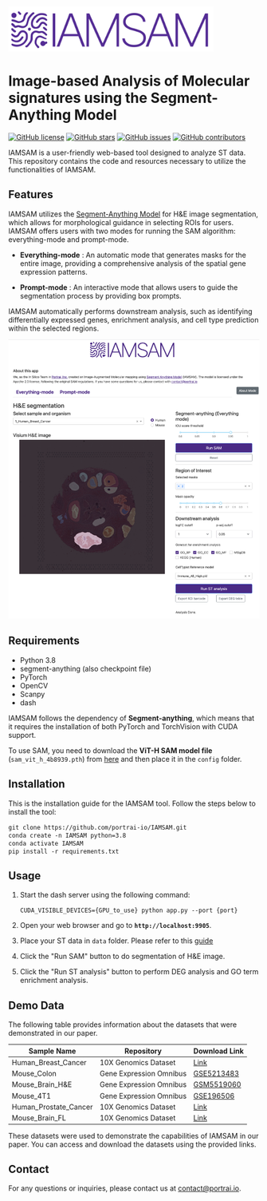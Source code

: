 <img src="/assets/logo.png"  height="90">


# Image-based Analysis of Molecular signatures using the Segment-Anything Model

[![GitHub license](https://img.shields.io/github/license/portrai-io/IAMSAM)](https://github.com/portrai-io/IAMSAM/blob/main/LICENSE)
[![GitHub stars](https://img.shields.io/github/stars/portrai-io/IAMSAM)](https://github.com/portrai-io/IAMSAM/stargazers)
[![GitHub issues](https://img.shields.io/github/issues/portrai-io/IAMSAM)](https://github.com/portrai-io/IAMSAM/issues)
[![GitHub contributors](https://img.shields.io/github/contributors/portrai-io/IAMSAM)](https://github.com/portrai-io/IAMSAM/graphs/contributors)


IAMSAM is a user-friendly web-based tool designed to analyze ST data. This repository contains the code and resources necessary to utilize the functionalities of IAMSAM.


## Features
IAMSAM utilizes the [Segment-Anything Model](https://github.com/facebookresearch/segment-anything) for H&E image segmentation, which allows for morphological guidance in selecting ROIs for users. IAMSAM offers users with two modes for running the SAM algorithm: everything-mode and prompt-mode.

- **Everything-mode** : An automatic mode that generates masks for the entire image, providing a comprehensive analysis of the spatial gene expression patterns.

- **Prompt-mode** : An interactive mode that allows users to guide the segmentation process by providing box prompts.

IAMSAM automatically performs downstream analysis, such as identifying differentially expressed genes, enrichment analysis, and cell type prediction within the selected regions.

<img src="/assets/ui_example.png" width = 600>



## Requirements

- Python 3.8
- segment-anything (also checkpoint file)
- PyTorch
- OpenCV
- Scanpy
- dash

IAMSAM follows the dependency of **Segment-anything**, which means that it requires the installation of both PyTorch and TorchVision with CUDA support.

To use SAM, you need to download the **ViT-H SAM model file** (`sam_vit_h_4b8939.pth`) from [here](https://github.com/facebookresearch/segment-anything#model-checkpoints) and then place it in the `config` folder.

## Installation
This is the installation guide for the IAMSAM tool. Follow the steps below to install the tool:

    git clone https://github.com/portrai-io/IAMSAM.git
    conda create -n IAMSAM python=3.8
    conda activate IAMSAM
    pip install -r requirements.txt
    
## Usage

1. Start the dash server using the following command:
    
    ```
    CUDA_VISIBLE_DEVICES={GPU_to_use} python app.py --port {port}
    ```
    
2. Open your web browser and go to **`http://localhost:9905`**.
3. Place your ST data in `data` folder. Please refer to this [guide](https://github.com/portrai-io/IAMSAM/data/rule.md)
4. Click the "Run SAM" button to do segmentation of H&E image.
5. Click the "Run ST analysis" button to perform DEG analysis and GO term enrichment analysis.

## Demo Data

The following table provides information about the datasets that were demonstrated in our paper.

| Sample Name           | Repository                | Download Link                                                                                       |
|-----------------------|---------------------------|-----------------------------------------------------------------------------------------------------|
| Human_Breast_Cancer   | 10X Genomics Dataset      | [Link](https://www.10xgenomics.com/resources/datasets/human-breast-cancer-ductal-carcinoma-in-situ-invasive-carcinoma-ffpe-1-standard-1-3-0)   |
| Mouse_Colon           | Gene Expression Omnibus   | [GSE5213483](https://www.ncbi.nlm.nih.gov/geo/query/acc.cgi?acc=GSM5213483)                         |
| Mouse_Brain_H&E       | Gene Expression Omnibus   | [GSM5519060](https://www.ncbi.nlm.nih.gov/geo/query/acc.cgi?acc=GSM5519060)                         |
| Mouse_4T1             | Gene Expression Omnibus   | [GSE196506](https://www.ncbi.nlm.nih.gov/geo/query/acc.cgi?acc=GSE196506)                           |
| Human_Prostate_Cancer | 10X Genomics Dataset      | [Link](https://www.10xgenomics.com/resources/datasets/human-prostate-cancer-adenocarcinoma-with-invasive-carcinoma-ffpe-1-standard-1-3-0) |
| Mouse_Brain_FL        | 10X Genomics Dataset      | [Link](https://www.10xgenomics.com/resources/datasets/adult-mouse-brain-section-1-coronal-stains-dapi-anti-neu-n-1-standard-1-1-0)           |

These datasets were used to demonstrate the capabilities of IAMSAM in our paper. You can access and download the datasets using the provided links.


## Contact
For any questions or inquiries, please contact us at [contact@portrai.io](mailto:contact@portrai.io).


